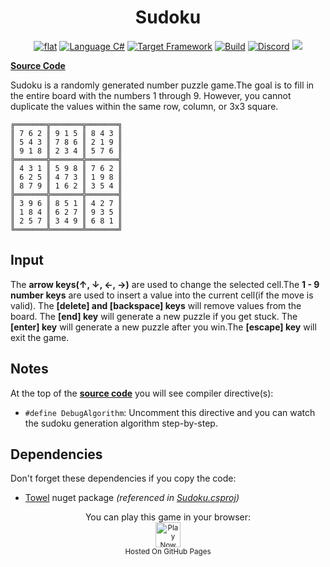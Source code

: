 <h1 align="center">
	Sudoku
</h1>

<p align="center">
	<a href="https://github.com/ZacharyPatten/dotnet-console-games" alt="GitHub repo"><img alt="flat" src="https://raw.githubusercontent.com/ZacharyPatten/dotnet-console-games/main/.github/resources/github-repo-black.svg"></a>
	<a href="https://docs.microsoft.com/en-us/dotnet/csharp/" alt="GitHub repo"><img alt="Language C#" src="https://raw.githubusercontent.com/ZacharyPatten/dotnet-console-games/main/.github/resources/language-csharp.svg"></a>
	<a href="https://dotnet.microsoft.com/download"><img src="https://raw.githubusercontent.com/ZacharyPatten/dotnet-console-games/main/.github/resources/dotnet-badge.svg title="Target Framework" alt="Target Framework"></a>
	<a href="https://github.com/ZacharyPatten/dotnet-console-games/actions"><img src="https://github.com/ZacharyPatten/dotnet-console-games/workflows/Sudoku%20Build/badge.svg" title="Goto Build" alt="Build"></a>
	<a href="https://discord.gg/4XbQbwF" alt="Discord"><img src="https://raw.githubusercontent.com/ZacharyPatten/dotnet-console-games/main/.github/resources/discord-badge.svg" title="Go To Discord Server" alt="Discord"/></a>
	<a href="https://github.com/ZacharyPatten/dotnet-console-games/blob/master/LICENSE" alt="license"><img src="https://raw.githubusercontent.com/ZacharyPatten/dotnet-console-games/main/.github/resources/license-MIT-green.svg" /></a>
</p>

**[Source Code](Program.cs)**

Sudoku is a randomly generated number puzzle game.The goal is to fill in the entire board with the numbers 1 through 9. However, you cannot duplicate the values within the same row, column, or 3x3 square.

```
╔═══════╦═══════╦═══════╗
║ 7 6 2 ║ 9 1 5 ║ 8 4 3 ║
║ 5 4 3 ║ 7 8 6 ║ 2 1 9 ║
║ 9 1 8 ║ 2 3 4 ║ 5 7 6 ║
╠═══════╬═══════╬═══════╣
║ 4 3 1 ║ 5 9 8 ║ 7 6 2 ║
║ 6 2 5 ║ 4 7 3 ║ 1 9 8 ║
║ 8 7 9 ║ 1 6 2 ║ 3 5 4 ║
╠═══════╬═══════╬═══════╣
║ 3 9 6 ║ 8 5 1 ║ 4 2 7 ║
║ 1 8 4 ║ 6 2 7 ║ 9 3 5 ║
║ 2 5 7 ║ 3 4 9 ║ 6 8 1 ║
╚═══════╩═══════╩═══════╝
```

## Input

The **arrow keys(↑, ↓, ←, →)** are used to change the selected cell.The **1 - 9 number keys** are used to insert a value into the current cell(if the move is valid). The **\[delete\] and \[backspace\] keys** will remove values from the board. The **\[end\] key** will generate a new puzzle if you get stuck. The **\[enter\] key** will generate a new puzzle after you win.The **\[escape\] key** will exit the game.

## Notes

At the top of the **[source code](Program.cs)** you will see compiler directive(s):
- `#define DebugAlgorithm`: Uncomment this directive and you can watch the sudoku generation algorithm step-by-step.

## Dependencies

Don't forget these dependencies if you copy the code:

- [Towel](https://github.com/ZacharyPatten/Towel) nuget package _(referenced in [Sudoku.csproj](Sudoku.csproj))_

<p align="center">
	You can play this game in your browser:
	<br />
	<a href="https://zacharypatten.github.io/dotnet-console-games/Sudoku" alt="Play Now">
		<sub><img height="40"src="https://raw.githubusercontent.com/ZacharyPatten/dotnet-console-games/main/.github/resources/play-badge.svg" title="Play Now" alt="Play Now"/></sub>
	</a>
	<br />
	<sup>Hosted On GitHub Pages</sup>
</p>
